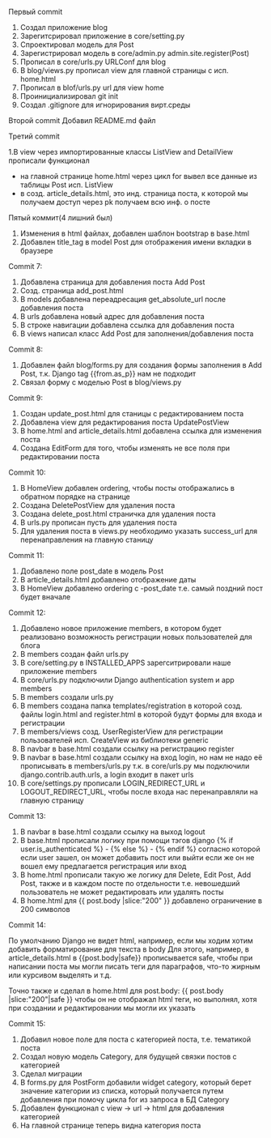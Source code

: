 Первый commit
1. Создал приложение blog
2. Зарегитсрировал приложение в core/setting.py
3. Спроектировал модель для Post
4. Зарегистрировал модель в core/admin.py 
    admin.site.register(Post)
5. Прописал в core/urls.py URLConf для blog
6. В blog/views.py прописал view для главной страницы с исп. home.html
7. Прописал в blof/urls.py url для view home
8. Проинициализировал git init 
9. Создал .gitignore для игнорирования вирт.среды

Второй commit
Добавил README.md файл

Третий commit

1.В view через импортированные классы ListView and DetailView прописали функционал
 - на главной странице home.html через цикл for вывел все данные из таблицы Post исп. ListView
 - в созд. article_details.html, это инд. страница поста, к которой мы получаем доступ через pk получаем всю инф. о посте

Пятый коммит(4 лишний был)
1. Изменения в html файлах, добавлен шаблон bootstrap в base.html
2. Добавлен title_tag  в model Post для отображения имени вкладки в браузере

Commit 7:
1. Добавлена страница для добавления поста Add Post
2. Созд. страница add_post.html
3. В models добавлена переадресация get_absolute_url после добавления поста
4. В urls добавлена новый адрес для добавления поста
5. В строке навигации добавлена ссылка для добавления поста
6. В views написал класс Add Post для заполнения/добавления поста

Commit 8:
1. Добавлен файл blog/forms.py для создания формы заполнения в Add Post, т.к. Django tag {{from.as_p}} нам не подходит
2. Связал форму с моделью Post в blog/views.py

Commit 9:
1. Создан update_post.html для станицы с редактированием поста
2. Добавлена view для редактирования поста UpdatePostView
3. В home.html and article_details.html добавлена ссылка для изменения поста
4. Создана EditForm для того, чтобы изменять не все поля при редактировании поста

Commit 10:
1. В HomeView добавлен ordering, чтобы посты отображались в обратном порядке на странице
2. Создана DeletePostView для удаления поста
3. Создана delete_post.html страничка для удаления поста
4. В urls.py прописан пусть для удаления поста
5. Для удаления поста в views.py необходимо указать success_url для перенаправления на главную станицу

Commit 11:
1. Добавлено поле post_date в модель Post
2. В article_details.html добавлено отображение даты
3. В HomeView добавлено ordering с -post_date т.е. самый поздний пост будет вначале

Commit 12:
1. Добавлено новое приложение members, в котором будет реализовано возможность регистрации новых пользователей для блога
2. В members создан файл urls.py
3. В core/setting.py в INSTALLED_APPS зарегситрировали наше приложение members
4. В core/urls.py подключили Django authentication system и app members
5. В members создали urls.py
6. В members создана папка templates/registration в которой созд. файлы login.html and register.html в которой 
будут формы для входа и регистрации
7. В members/views созд. UserRegisterView для регистрации пользователей исп. CreateView из библиотеки generic
8. В navbar в base.html создали ссылку на регистрацию register 
9. В navbar в base.html создали ссылку на вход login, но нам не надо её прописывать в members/urls.py т.к. в core/urls.py
мы подключили django.contrib.auth.urls, а login входит в пакет urls
10. В core/settings.py прописали LOGIN_REDIRECT_URL и LOGOUT_REDIRECT_URL, чтобы после входа нас перенаправляли на главную страницу

Commit 13:

1. В navbar в base.html создали ссылку на выход logout
2. В base.html прописали логику при помощи тэгов django
{% if user.is_authenticated %} - {% else %} - {% endif %}
согласно которой если user зашел, он может добавить пост или выйти
если же он не вошел ему предлагается регистрация или вход
3. В home.html прописали такую же логику для Delete, Edit Post, Add Post, также и в каждом посте по отдельности
т.е. невошедший пользователь не может редактировать 
или удалять посты
4. В home.html для {{ post.body |slice:"200" }} добавлено ограничение в 200 символов

Commit 14:

По умолчанию Django не видет html, например, если мы ходим хотим добавить форматирование для текста в body
Для этого, например, в article_details.html в {{post.body|safe}} прописывается safe, чтобы при написании поста мы могли 
писать теги для параграфов, что-то жирным или курсивом выделять и т.д.

Точно также и сделал в home.html для post.body:
{{ post.body |slice:"200"|safe }} чтобы он не отображал html теги, но выполнял,  хотя при создании и редактировании мы могли их указать

Commit 15:

1. Добавил новое поле для поста с категорией поста, т.е. тематикой поста
2. Создал новую модель Category, для будущей связки постов с категорией
3. Сделал миграции
4. В forms.py для PostForm добавили widget category, который берет значение категории из списка, который получается путем добавления при помочу цикла for из запроса в БД Category
5. Добавлен функционал с view -> url -> html для добавления категорией
6. На главной странице теперь видна категория поста